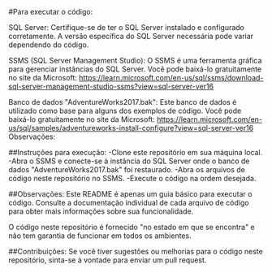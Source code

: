 
#Para executar o código:

SQL Server: Certifique-se de ter o SQL Server instalado e configurado corretamente. A versão específica do SQL Server necessária pode variar dependendo do código.

SSMS (SQL Server Management Studio): O SSMS é uma ferramenta gráfica para gerenciar instâncias do SQL Server. Você pode baixá-lo gratuitamente no site da Microsoft: https://learn.microsoft.com/en-us/sql/ssms/download-sql-server-management-studio-ssms?view=sql-server-ver16

Banco de dados "AdventureWorks2017.bak": Este banco de dados é utilizado como base para alguns dos exemplos de código. Você pode baixá-lo gratuitamente no site da Microsoft: https://learn.microsoft.com/en-us/sql/samples/adventureworks-install-configure?view=sql-server-ver16
Observações:

##Instruções para execução:
-Clone este repositório em sua máquina local.
-Abra o SSMS e conecte-se à instância do SQL Server onde o banco de dados "AdventureWorks2017.bak" foi restaurado.
-Abra os arquivos de código neste repositório no SSMS.
-Execute o código na ordem desejada.

##Observações:
Este README é apenas um guia básico para executar o código. Consulte a documentação individual de cada arquivo de código para obter mais informações sobre sua funcionalidade.

O código neste repositório é fornecido "no estado em que se encontra" e não tem garantia de funcionar em todos os ambientes.

##Contribuições:
Se você tiver sugestões ou melhorias para o código neste repositório, sinta-se à vontade para enviar um pull request.